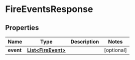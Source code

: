 
# FireEventsResponse

## Properties
Name | Type | Description | Notes
------------ | ------------- | ------------- | -------------
**event** | [**List&lt;FireEvent&gt;**](FireEvent.md) |  |  [optional]



